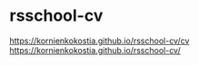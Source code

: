 # rsschool-cv
https://kornienkokostia.github.io/rsschool-cv/cv <br>
https://kornienkokostia.github.io/rsschool-cv/
